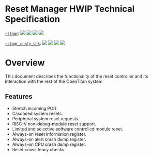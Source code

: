 # Reset Manager HWIP Technical Specification

[`rstmgr`](https://reports.opentitan.org/hw/top_daric2/ip_autogen/rstmgr/dv/latest/report.html):
![](https://dashboards.lowrisc.org/badges/dv/rstmgr/test.svg)
![](https://dashboards.lowrisc.org/badges/dv/rstmgr/passing.svg)
![](https://dashboards.lowrisc.org/badges/dv/rstmgr/functional.svg)
![](https://dashboards.lowrisc.org/badges/dv/rstmgr/code.svg)

[`rstmgr_cnsty_chk`](https://reports.opentitan.org/hw/top_daric2/ip_autogen/rstmgr/dv/rstmgr_cnsty_chk/latest/report.html):
![](https://dashboards.lowrisc.org/badges/dv/rstmgr_cnsty_chk/test.svg)
![](https://dashboards.lowrisc.org/badges/dv/rstmgr_cnsty_chk/passing.svg)
![](https://dashboards.lowrisc.org/badges/dv/rstmgr_cnsty_chk/functional.svg)
![](https://dashboards.lowrisc.org/badges/dv/rstmgr_cnsty_chk/code.svg)

# Overview

This document describes the functionality of the reset controller and its interaction with the rest of the OpenTitan system.

## Features

*   Stretch incoming POR.
*   Cascaded system resets.
*   Peripheral system reset requests.
*   RISC-V non-debug-module reset support.
*   Limited and selective software controlled module reset.
*   Always-on reset information register.
*   Always-on alert crash dump register.
*   Always-on CPU crash dump register.
*   Reset consistency checks.
